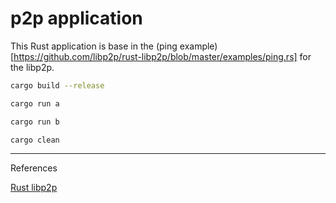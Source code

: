 
# p2p application 

This Rust application is base in the (ping example)[https://github.com/libp2p/rust-libp2p/blob/master/examples/ping.rs] for the libp2p.



```bash
cargo build --release
```

```bash
cargo run a
```

```bash
cargo run b
```

```bash
cargo clean
```
<hr>

References

[Rust libp2p](https://github.com/libp2p/rust-libp2p)<br>
